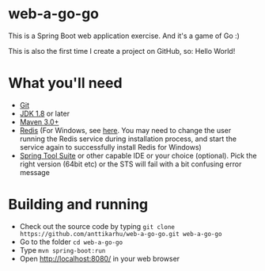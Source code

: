 # web-a-go-go
This is a Spring Boot web application exercise. And it's a game of Go :) 

This is also the first time I create a project on GitHub, so: Hello World!

# What you'll need
* [Git](https://git-scm.com/download/win)
* [JDK 1.8](http://www.oracle.com/technetwork/java/javase/downloads/index.html) or later
* [Maven 3.0+](http://maven.apache.org/download.cgi)
* [Redis](http://redis.io/download) (For Windows, see [here](https://github.com/MSOpenTech/redis/releases). You may need to change the user running the Redis service during installation process, and start the service again to successfully install Redis for Windows)
* [Spring Tool Suite](https://spring.io/tools/sts/all) or other capable IDE or your choice (optional). Pick the right version (64bit etc) or the STS will fail with a bit confusing error message

# Building and running
* Check out the source code by typing `git clone https://github.com/anttikarhu/web-a-go-go.git web-a-go-go`
* Go to the folder `cd web-a-go-go`
* Type `mvn spring-boot:run`
* Open [http://localhost:8080/](http://localhost:8080/) in your web browser
